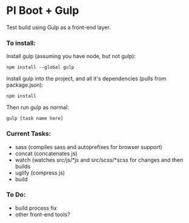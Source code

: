# PI Boot + Gulp

Test build using Gulp as a front-end layer.

### To install:

Install gulp (assuming you have node, but not gulp):

    npm install --global gulp

Install gulp into the project, and all it's dependencies (pulls from package.json):

    npm install

Then run gulp as normal:

    gulp [task name here]

### Current Tasks:

- sass (compiles sass and autoprefixes for browser support)
- concat (concatenates js)
- watch (watches src/js/\*js and src/scss/\*scss for changes and then builds
- uglify (compress js)
- build

### To Do:

- build process fix
- other front-end tools?
